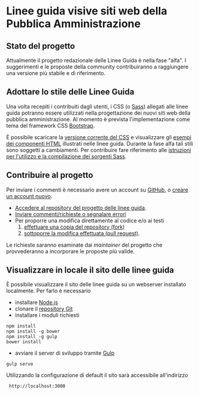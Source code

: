 # Linee guida visive siti web della Pubblica Amministrazione

## Stato del progetto
Attualmente il progetto redazionale delle Linee Guida è nella fase "alfa". I suggerimenti
e le proposte della community contribuiranno a raggiungere una versione più stabile e di riferimento.

## Adottare lo stile delle Linee Guida
Una volta recepiti i contribuiti dagli utenti, i CSS (o [Sass](http://sass-lang.com)) allegati alle linee guida
potranno essere utilizzati nella progettazione dei nuovi siti web della pubblica amministrazione.
Al momento è prevista l'implementazione come tema del framework CSS [Bootstrap](http://getbootstrap.com/).

È possibile scaricare la [versione corrente del CSS](https://github.com/italia-it/ita-bootstrap/releases) e visualizzare gli [esempi dei componenti HTML](http://italia-it.github.io/ita-bootstrap/) illustrati nelle linee guida. Durante la fase alfa tali stili sono soggetti a cambiamenti.
Per contribuire fare riferimento alle [istruzioni per l'utilizzo e la compilazione dei sorgenti Sass](https://github.com/italia-it/ita-bootstrap/blob/master/README.md).

## Contribuire al progetto
Per inviare i commenti è necessario avere un account su [GitHub](https://github.com/), o [creare un account nuovo](https://github.com/join).

- [Accedere al repository del progetto delle linee guida](https://github.com/italia-it/designer.italia.it).
- [Inviare commenti/richieste o segnalare errori](https://github.com/italia-it/designer.italia.it/issues)
- Per proporre una modifica direttamente al codice e/o ai testi
  1. [effettuare una copia del repository (fork)](https://help.github.com/articles/fork-a-repo/)
  2. [sottoporre la modifica effettuata (pull request)](https://help.github.com/articles/using-pull-requests/).

Le richieste saranno esaminate dai *maintainer* del progetto che provvederanno a incorporare le proposte più valide.

## Visualizzare in locale il sito delle linee guida
È possibile visualizzare il sito delle linee guida su un webserver installato localmente.
Per farlo è necessario
- installare [Node.js](https://nodejs.org/)
- clonare il [repository Git](https://github.com/italia-it/designer.italia.it.git)
- installare i moduli richiesti

```
npm install
npm install -g bower
npm install -g gulp
bower install
```

- avviare il server di sviluppo tramite [Gulp](http://gulpjs.com/)

```
gulp serve
```

Utilizzando la configurazione di default il sito sarà accessibile all'indirizzo

```
 http://localhost:3000
```
